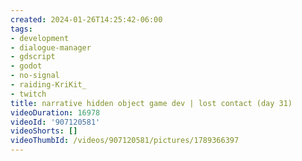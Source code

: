 ```yaml
---
created: 2024-01-26T14:25:42-06:00
tags:
- development
- dialogue-manager
- gdscript
- godot
- no-signal
- raiding-KriKit_
- twitch
title: narrative hidden object game dev | lost contact (day 31)
videoDuration: 16978
videoId: '907120581'
videoShorts: []
videoThumbId: /videos/907120581/pictures/1789366397
---
```

